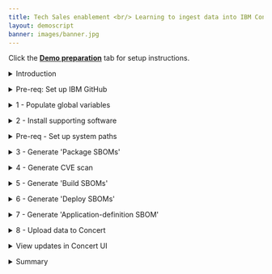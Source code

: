 ```yaml
---
title: Tech Sales enablement <br/> Learning to ingest data into IBM Concert <br/> <small> <i> Manual data ingestion </i> </small>
layout: demoscript
banner: images/banner.jpg
---
```


<span id="top"></span>

Click the [**Demo preparation**](demo-preparation) tab for setup instructions.

<details markdown="1">

<summary>Introduction</summary>

In this video, we’ll show you how to ingest data into IBM Concert. 

The first part of the video will walk you through the manual process to help you understand the details of how Concert works. 

Let’s start with ingesting data manually into Concert. This is important for your understanding the different types of data and formats that Concert supports. 

For our demo, we’ll use the Quote of the Day application, which consists of 10 microservices. The final result will showcase a populated Concert Arena View with all the underlying components of the application and the prioritized CVEs.

Let’s get started.

<br/>

</details>

<p/>

<details markdown="1">

<summary>Pre-req: Set up IBM GitHub</summary>

To manually ingest data into Concert, you will need 1) The Concert Toolkit and 2) a set of helper scripts. We’ve created these helper scripts to help train you on how to use the Concert Toolkit.

In order to download the helper scripts, you’ll need to set up Github access.

<inline-notification text="If you’re logged into your IBM GitHub account in Visual Studio Code, you can download the code without a key. If you are not logged in or prefer to use a different IDE, then an SSH key pair is required to download the code."></inline-notification>

1. Generate an SSH Key Pair. <br/><br/> <code> cd .ssh <br/> ssh-keygen -t rsa -b 4096 -C "your_email@ibm.com" -f mycorporate_key </code>

2. Add your SSH Key to the SSH agent. <br/><br/> <code> eval "$(ssh-agent -s)" && ssh-add mycorporate_key </code>

3. Copy the SSH public key. <br/><br/> <code> cat mycorporate_key.pub </code>

4. Add the SSH key to your GitHub Enterprise account: <br/> • Go to your <a href="https://github.ibm.com/" target="_blank" rel="noreferrer">IBM GitHub account</a>. <br/> • Navigate to <strong>Savings</strong> (found under your profile picture). <br/> • Click <strong>SSH and GPG keys</strong>. <br/> • Click <strong>New SSH key</strong> <br/> • Paste the copied SSH key into the <strong>Key</strong> field and give it a title. <br/> • Save the key.

5. Verify the SSH connection. <br/><br/> <code> ssh -T git@github.ibm.com </code>

6. Clone the concert-pm-utils repository. <br/><br/> <code> git clone git@github.ibm.com:ibm-concert-platinum-demos/concert-pm-utils.git </code>

7. Navigate to the directory where the helper scripts are located. Choose between macOS and Linux according to your local configuration.

8. Change execute permissions for all the downloaded shell scripts in order to make them executable (otherwise default permissions will prevent you from executing them). <br/><br/> <code> chmod +x *.sh </code>

**[Go to top](#top)**

<br/><br/>

</details>

<p/>

<details markdown="1">

<summary>1 - Populate global variables</summary>

With the helper scripts downloaded, we are now ready populate application environment variables needed by the Concert toolkit. 

We begin by opening the concert-pm-utils repo code we downloaded in the pre-requisites section and open the global_environment_variables file. This file contains all the details of the demo qotd application and its environment.

<!-- <Show source code for install script> -->

At the top of the file is some information about the repository and script setup. 

The first thing we need to do is on line 51 where we define the operating system we’re working on. For Mac and Linux users we set the value of the PLATFORM_ARCH property "linux/amd64".

<code> PLATFORM_ARCH="linux/amd64 </code>

<img src="images/1-1.png" width="800" />

The next line to update is line 58, where we specify the container platform for building our images. You can choose either Docker or Podman. For this demo, we'll use Docker, so we’ll enter 1 in this field.

<img src="images/1-2.png" width="800" />

After that, we scroll down to the demo app section and give the application a name. 

<img src="images/1-3.png" width="800" />

On line 79, we’ll name it "quote-of-the-day."

<img src="images/1-4.png" width="800" />

The next step is to define how critical this application is to our organization. We’ll use a scale from 1 to 5, with 1 being the least critical and 5 being the most. For this demo, we'll set the criticality to 4. The criticality rating plays a big role in how Concert calculates the risk score, so setting this value correctly is key to getting the most out of Concert’s prioritization recommendations.

<img src="images/1-5.png" width="800" />

Next, on line 91, we’ll list the URLs where the source code for the qotd application is stored. Our qotd application is set up as a polyrepo in GitLab, which means each microservice has its own repository. Since the qotd application has 10 microservices, we’ll enter 10 repository URLs in this variable.

<img src="images/1-6.png" width="800" />

Since we’re using the latest version of the application, we will set the next variable to "latest" on line 104.

<img src="images/1-7.png" width="800" />

Since this is a manual script with all the information being static, we need to populate the next variable with all the different microservices or components of the application on line 107. This is a positional array, so the order of the microservices listed here is important. For example, the first microservice corresponds to the first repository we listed earlier, and the same order will apply to the other variables below.

<img src="images/1-8.png" width="800" />

Next on line 122, we will list the names of the microservice repos in the same order as they are above.

<img src="images/1-9.png" width="800" />

Next, we’ll specify the folder where the source code for each microservice is located on your machine. We’ll use the relative path for this.

<img src="images/1-10.png" width="800" />

Next, we’ll fill in the next variable with the URL for each of the images corresponding to the microservices listed above. As mentioned earlier, each microservice should have exactly one image.

<img src="images/1-11.png" width="800" />

Next, we’ll enter the tags for each image. For this exercise, we’ll be working with the latest images, so we’ll use the tag "latest."

<img src="images/1-12.png" width="800" />

Next, we’ll specify the branch for each of the repositories we listed earlier. For this exercise, we’ll be working with the "main" branch, so let’s enter "main" for each repository.

<img src="images/1-13.png" width="800" />

The next variable is a list of all the access points used by the microservices in this application. We’ll use an array of strings, with each element separated by a specific separator character. For each access point we will provide the name of the microservice it belongs to, the name of the environment the access point is on (for example, dev, qa, stage, prod), the name of the access point, the url of the access point, and most importantly, the visibility or exposure of the access point, either public or private. It’s useful to note that if no exposure parameter is provided, Concert will default it to public.

Each microservice can have multiple access points. For this exercise, we’ll fill line 204 with 23 access points.

<img src="images/1-14.png" width="800" />

The next few variables would normally be populated automatically in a CI/CD pipeline. However, for this exercise, we will manually set the build number to 56 on line 231. Then, we’ll set the Inventory build number to 9 on line 233 and the URN Prefix on line 235 to "urn:ibm:appmgmt"

<img src="images/1-15.png" width="800" />

Next, let’s fill in the next section with the details of the Kubernetes container used in this exercise.

<img src="images/1-16.png" width="800" />

Finally, let’s populate the variables on lines 257 to 260 with the company's contact information. This information is necessary for generating the Application Definition SBOM. For this exercise, we’ll use IBM’s information to fill these variables.

<img src="images/1-17.png" width="800" />

We’ve finished setting up our demo app. Now, let’s configure the system variables. The global_environment.variables file is already prepopulated with the information needed to download the toolkit and other supporting details. However, we still need to provide the information for the IBM Concert instance that we’ll be using in this exercise.

On line 322, enter the token obtained from your IBM Concert console. Keep "0000-0000-0000-0000" as the instance ID on line 320.

<img src="images/1-18.png" width="800" />

Now let’s fill in the information required to connect remotely to IBM Concert through its API. On line 312, populate the CONCERT_INGESTION_USER with any admin username; for this exercise, we’ll use "ibmconcert." Next, enter the password on line 314; we’ll use "ITZtemp42024". Then, on line 318, populate CONCERT_INGESTION_ENDPOINT with the full URL of the IBM Concert instance. 

<img src="images/1-19.png" width="800" />

**[Go to top](#top)**

<br/><br/>

</details>

<p/>

<details markdown="1">

<summary>2 - Install supporting software</summary>

With the environment variables populated, we can now install the software needed to run this demo. 

To install all supporting software, we run the install_supporting_software shell script. The script will install software like the IBM Concert toolkit, Grype, Docker, and many others needed for this demo.

Run the install_pre_reqs.sh shell script. <code> ./install_pre_reqs.sh </code>

The shell script will install the following: <br/> • <strong>IBM Concert toolkit</strong>: framework required to interact with IBM Concert APIs. <br/> • <strong>Python3</strong> and <strong>pip3</strong>: essential for running Python scripts and managing Python packages. <br/> • <strong>Homebrew</strong>: package manager for macOS that simplifies the installation, updating, and management of software and libraries. <br/> • <strong>Node.js</strong>: required to enable the execution of JavaScript code server-side and the development of scalable network applications. <br/> • <strong>nvm</strong>: enable you to manage multiple versions of Node.js, making it easy to switch between different versions for various projects and development environments. <br/> • <strong>rpm</strong>: needed for installing certain packages like Syft. <br/> • <strong>Gradle</strong>: open-source build automation tool that streamlines the building, testing and deployment of software projects with its flexible and powerful capabilities. <br/> • <strong>grype</strong>: vulnerability scanner for container images and filesystems. <br/> • <strong>jq</strong>: lightweight and flexible command-line JSON processor, essential for parsing, manipulating, and transforming JSON data. <br/> • <strong>Bazel</strong>: powerful build and test tool that automates the process of compiling and testing large codebases efficiently. <br/> • <strong>Syft</strong>: tool for generating SBOMs from container images and filesystems. <br/> • <strong>cdxgen</strong>: tool required to generate CycloneDX SBOMs for various programming languages. <br/> • <strong>GitHub CLI</strong>: is a tool for managing GitHub repositories from the command line. <br/> • <strong>Docker</strong>: platform for running and deploying containers and applications.

<img src="images/2-1.png" width="800" />

**[Go to top](#top)**

<br/><br/>

</details>

<p/>

<details markdown="1">

<summary>Pre-req - Set up system paths</summary>

1. Update the system path and configure Git. Homebrew usually adds itself to the PATH automatically. However, if it doesn’t, you can add it manually: <br/><br/> <code> nano ~/.zshrc  # For zsh <br/> # or <br/> nano ~/.bash_profile  # For bash </code>

2. For users running macOS versions prior to Big Sur, you can set the Homebrew installation directory with the following command. Please add this line to your .zshrc or .bash_profile: <br/><br/> <code> export PATH="/usr/local/bin:/usr/local/sbin:$PATH" </code>

3. For users running macOS macOS versions Big Sur and later, the Homebrew installation directory is /opt/homebrew: <br/><br/> <code> export PATH="/opt/homebrew/bin:/opt/homebrew/sbin:$PATH" </code>

4. Homebrew usually handles this automatically, but to ensure Gradle is included in your PATH. For users running macOS versions prior to Big Sur, this can be done by adding the command below to your .zshrc or .bash_profile: <br/><br/> <code> export PATH="/usr/local/opt/gradle/bin:$PATH" </code>

5. For users running macOS versions Big Sur and later, use the command below: <br/><br/> <code> export PATH="/opt/homebrew/opt/gradle/bin:$PATH" </code>

6. Homebrew usually handles this automatically, but to ensure Bazel is included in your PATH. For users running macOS versions prior to Big Sur, this can be done by adding the command below to your .zshrc or .bash_profile: <br/><br/> <code> export PATH="/usr/local/bin:$PATH" </code>

7. For users running macOS versions Big Sur and later, use the command below: <br/><br/> <code> export PATH="/opt/homebrew/bin:$PATH" </code>

8. Apply changes: <br/><br/> <code> source ~/.zshrc  # For zsh <br/> # or <br/> source ~/.bash_profile  # For bash </code>

9. Configure Git: <br/><br/> <code> git config --global user.name "Your Name" <br/> git config --global user.email "your.email@ibm.com" </code>

**[Go to top](#top)**

<br/><br/>

</details>

<p/>

<details markdown="1">

<summary>3 - Generate 'Package SBOMs'</summary>

Now let’s walk through how to ingest the SBOM (Software Bill of Materials) and CVEs into IBM Concert.

This slide shows the two variations of SBOMs that IBM Concert ingests.

On the left, we see that Concert ingests the industry standard cycloneDX SBOM generated by various tools like CycolneDx, Syft and CDXgen. These SBOMs are called Package SBOMs.

On the right, we see that Concert also ingests SBOMs that are specific to Concert. These SBOMs are extenstions of the cycloneDX format and are customized for Concert. These SBOMs are called ‘Concert-defined’ SBOMs. 

The first SBOM file is the Package SBOM: which gets its name because Concert takes an inventory of what’s in the software packages. Concert ingests two types of package SBOMs, one that scans the the source code and the second that scans the images.

<!-- <show section in script where toolkit image is pulled> -->

We will use the IBM Concert Toolkit (v1.0.1) to generate both types of package SBOMs.

<img src="images/3-1.png" width="800" />

<!-- <show section in script where code scan is called> -->

The code scan command in the Concert toolkit uses CDXgen to analyze the codebase, identifying all software packages and dependencies.

<!-- <show section in script where image scan is called> -->

The image scan command uses Syft to analyze the containerized application image for vulnerabilities and compliance issues, ensuring the image is secure before deployment.

In both cases, the toolkit generates a JSON file in standard CycloneDX format.

To execute both tasks we will run the generate_package_sbom.sh shell script: <br/><br/> <code> ./generate_package_sbom.sh </code>

The output of this command will be an image-scan SBOM and a code-scan SBOM file for each microservice.

<!-- <show generated package SBOM files on the computer> -->

<img src="images/3-2.png" width="800" />

<img src="images/3-3.png" width="800" />

**[Go to top](#top)**

<br/><br/>

</details>

<p/>

<details markdown="1">

<summary>4 - Generate CVE scan</summary>

The next step involves using Grype to conduct a vulnerability scan by analyzing container images. We chose Grype for this demo because it’s open source, but customers will often use tools like Twistlock or Trivvy.

<!-- <show script where Grype command is called and how it’s converting it to a format that Concert can accept> -->

This process is carried out by executing the generate_cve_csv_file.sh  shell script: <br/><br/> <code> ./generate_cve_csv_file.sh </code>

The output of this command will be a CVE file in CSV format for each microservice image in the application.

<!-- <show CVE scans generated on the computer> -->

<img src="images/4-1.png" width="800" />

Here we can see CVE scan files generated, one for every microservice image in our qotd application.

**[Go to top](#top)**

<br/><br/>

</details>

<p/>

<details markdown="1">

<summary>5 - Generate 'Build SBOMs'</summary>

IBM concert ingests custom SBOM files called ConcertDef. These are an extension of the cycloneDX format. The three concert-defined SBOMs are called: Build, Deploy, and Application Definition.

Let’s start with the Build SBOM.

We will use the toolkit to generate the build SBOM file, which is a detailed inventory that includes information about the libraries, frameworks, tools, and other dependencies that were used to build the software application.

<!-- <show script where build-sbom command is called> -->

This process is carried out by executing the generate_build_sbom.sh shell script: <br/><br/> <code> ./generate_build_sbom.sh </code>

For each microservice image of the target application, a build SBOM  will be generated in the ./toolkit-data directory.

<!-- <show files in toolkit data directory> -->

<!-- <open one build sbom> -->

<img src="images/5-1.png" width="800" />

**[Go to top](#top)**

<br/><br/>

</details>

<p/>

<details markdown="1">

<summary>6 - Generate 'Deploy SBOMs'</summary>

The next step involves using the toolkit to generate the deploy SBOM file where the public and private access points are defined. The deploy SBOM focuses on the software as it is actually deployed in a specific environment, including any environment-specific configurations or dependencies.

<!-- <show script where deploy-sbom command is called> -->

This process is carried out by executing the generate_deploy_sbom.sh shell script: <br/><br/> <code> ./generate_deploy_sbom.sh </code>

For each pair of microservice and environment defined for the target application, a deploy SBOM will be generated in the ./toolkit-data directory. 

<!-- <show toolkit-data directory where SBOMs are generated (14)> --> 

involves using the toolkit to generate the Application Definition SBOM file, which is a detailed record of all elements involved in the application, from its core components to external dependencies, configuration settings, and runtime environments.

<img src="images/6-1.png" width="800" />

**[Go to top](#top)**

<br/><br/>

</details>

<p/>

<details markdown="1">

<summary>7 - Generate 'Application-definition SBOM'</summary>

The last SBOM to be generated is the Application definition SBOM. This SBOM is where the  application criticality is defined. As mentioned earlier the application criticality plays a significant role in Concert’s calculation of risk prioritization and recommendations.

<!-- <show script where app-definition command is called> -->

This process is carried out by executing the generate_app_def.sh shell script: <br/><br/> <code> ./generate_app_def.sh </code>

Unlike the other SBOMs, the application SBOM is defined at the application level instead of the microservice level. This enables Concert to have an application-centric view and only one application definition SBOM is required for each application, regardless of how many microservices it has.

An Application Definition SBOM will be generated in the ./toolkit-data directory. 

<!-- <show toolkit-data directory where Application Definition SBOM is generated (1)> -->

<img src="images/7-1.png" width="800" />

**[Go to top](#top)**

<br/><br/>

</details>

<p/>

<details markdown="1">

<summary>8 - Upload data to Concert</summary>

The final step is to upload all the generated data into IBM Concert to make it accessible in the Concert UI. This can be done by executing the upload_data_concert.sh  shell script. 

<!-- <show script with upload details> -->

This utility script automates the process, allowing multiple Concert-supported files to be uploaded at once, eliminating the need for manual uploads: <br/><br/> <code> ./upload_data_concert.sh </code>

Alternatively, you can manually upload all relevant files from the ./toolkit-data directory to IBM Concert using the user interface, one by one.

<inline-notification text="Once all files are processed, they will be zipped and moved to the ./processed folder."></inline-notification>

**[Go to top](#top)**

<br/><br/>

</details>

<p/>

<details markdown="1">

<summary>View updates in Concert UI</summary>

We can now log in to Concert to view the uploaded data.

<!-- <show arena view> -->

<!-- <show dimensions view of vulnerability> -->

**[Go to top](#top)**

<br/><br/>

</details>

<p/>

<details markdown="1">

<summary>Summary</summary>

Placeholder

**[Go to top](#top)**

<br/><br/>

</details>